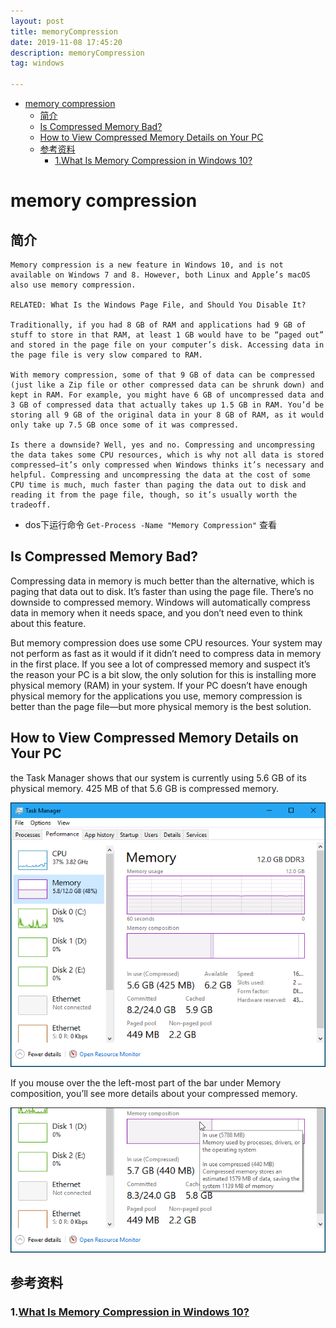 ```yaml
---
layout: post
title: memoryCompression
date: 2019-11-08 17:45:20
description: memoryCompression
tag: windows

---
```



- [memory compression](#memory-compression)
  - [简介](#简介)
  - [Is Compressed Memory Bad?](#is-compressed-memory-bad)
  - [How to View Compressed Memory Details on Your PC](#how-to-view-compressed-memory-details-on-your-pc)
  - [参考资料](#参考资料)
    - [1.What Is Memory Compression in Windows 10?](#1what-is-memory-compression-in-windows-10)

# memory compression
## 简介
    Memory compression is a new feature in Windows 10, and is not available on Windows 7 and 8. However, both Linux and Apple’s macOS also use memory compression.

    RELATED: What Is the Windows Page File, and Should You Disable It?

    Traditionally, if you had 8 GB of RAM and applications had 9 GB of stuff to store in that RAM, at least 1 GB would have to be “paged out” and stored in the page file on your computer’s disk. Accessing data in the page file is very slow compared to RAM.

    With memory compression, some of that 9 GB of data can be compressed (just like a Zip file or other compressed data can be shrunk down) and kept in RAM. For example, you might have 6 GB of uncompressed data and 3 GB of compressed data that actually takes up 1.5 GB in RAM. You’d be storing all 9 GB of the original data in your 8 GB of RAM, as it would only take up 7.5 GB once some of it was compressed.

    Is there a downside? Well, yes and no. Compressing and uncompressing the data takes some CPU resources, which is why not all data is stored compressed—it’s only compressed when Windows thinks it’s necessary and helpful. Compressing and uncompressing the data at the cost of some CPU time is much, much faster than paging the data out to disk and reading it from the page file, though, so it’s usually worth the tradeoff.

+ dos下运行命令 `Get-Process -Name "Memory Compression"` 查看

## Is Compressed Memory Bad?
Compressing data in memory is much better than the alternative, which is paging that data out to disk. It’s faster than using the page file. There’s no downside to compressed memory. Windows will automatically compress data in memory when it needs space, and you don’t need even to think about this feature.

But memory compression does use some CPU resources. Your system may not perform as fast as it would if it didn’t need to compress data in memory in the first place. If you see a lot of compressed memory and suspect it’s the reason your PC is a bit slow, the only solution for this is installing more physical memory (RAM) in your system. If your PC doesn’t have enough physical memory for the applications you use, memory compression is better than the page file—but more physical memory is the best solution.

## How to View Compressed Memory Details on Your PC
 the Task Manager shows that our system is currently using 5.6 GB of its physical memory. 425 MB of that 5.6 GB is compressed memory.

![](img/prcess.png)

If you mouse over the the left-most part of the bar under Memory composition, you’ll see more details about your compressed memory. 

![](img/process-memory.png)

## 参考资料
### 1.[What Is Memory Compression in Windows 10?](https://www.howtogeek.com/319933/what-is-memory-compression-in-windows-10/)
